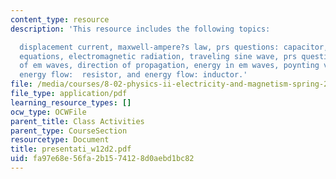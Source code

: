 ```yaml
---
content_type: resource
description: 'This resource includes the following topics:

  displacement current, maxwell-ampere?s law, prs questions: capacitor, maxwell?s
  equations, electromagnetic radiation, traveling sine wave, prs question: wave, properties
  of em waves, direction of propagation, energy in em waves, poynting vector and intensity,
  energy flow:  resistor, and energy flow: inductor.'
file: /media/courses/8-02-physics-ii-electricity-and-magnetism-spring-2007/fa97e68e56fa2b1574128d0aebd1bc82_presentati_w12d2.pdf
file_type: application/pdf
learning_resource_types: []
ocw_type: OCWFile
parent_title: Class Activities
parent_type: CourseSection
resourcetype: Document
title: presentati_w12d2.pdf
uid: fa97e68e-56fa-2b15-7412-8d0aebd1bc82
---
```

